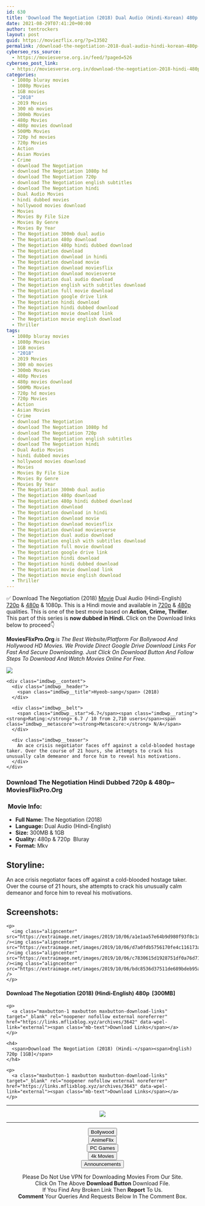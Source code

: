 ```yaml
---
id: 630
title: 'Download The Negotiation (2018) Dual Audio (Hindi-Korean) 480p [300MB] || 720p [1GB]'
date: 2021-08-29T07:41:20+00:00
author: tentrockers
layout: post
guid: https://moviezflix.org/?p=13502
permalink: /download-the-negotiation-2018-dual-audio-hindi-korean-480p-300mb-720p-1gb/
cyberseo_rss_source:
  - https://moviesverse.org.in/feed/?paged=526
cyberseo_post_link:
  - https://moviesverse.org.in/download-the-negotiation-2018-hindi-480p-720p/
categories:
  - 1080p bluray movies
  - 1080p Movies
  - 1GB movies
  - "2018"
  - 2019 Movies
  - 300 mb movies
  - 300mb Movies
  - 480p Movies
  - 480p movies download
  - 500Mb Movies
  - 720p hd movies
  - 720p Movies
  - Action
  - Asian Movies
  - Crime
  - download The Negotiation
  - download The Negotiation 1080p hd
  - download The Negotiation 720p
  - download The Negotiation english subtitles
  - download The Negotiation hindi
  - Dual Audio Movies
  - hindi dubbed movies
  - hollywood movies download
  - Movies
  - Movies By File Size
  - Movies By Genre
  - Movies By Year
  - The Negotiation 300mb dual audio
  - The Negotiation 480p download
  - The Negotiation 480p hindi dubbed download
  - The Negotiation download
  - The Negotiation download in hindi
  - The Negotiation download movie
  - The Negotiation download moviesflix
  - The Negotiation download moviesverse
  - The Negotiation dual audio download
  - The Negotiation english with subtitles download
  - The Negotiation full movie download
  - The Negotiation google drive link
  - The Negotiation hindi download
  - The Negotiation hindi dubbed download
  - The Negotiation movie download link
  - The Negotiation movie english download
  - Thriller
tags:
  - 1080p bluray movies
  - 1080p Movies
  - 1GB movies
  - "2018"
  - 2019 Movies
  - 300 mb movies
  - 300mb Movies
  - 480p Movies
  - 480p movies download
  - 500Mb Movies
  - 720p hd movies
  - 720p Movies
  - Action
  - Asian Movies
  - Crime
  - download The Negotiation
  - download The Negotiation 1080p hd
  - download The Negotiation 720p
  - download The Negotiation english subtitles
  - download The Negotiation hindi
  - Dual Audio Movies
  - hindi dubbed movies
  - hollywood movies download
  - Movies
  - Movies By File Size
  - Movies By Genre
  - Movies By Year
  - The Negotiation 300mb dual audio
  - The Negotiation 480p download
  - The Negotiation 480p hindi dubbed download
  - The Negotiation download
  - The Negotiation download in hindi
  - The Negotiation download movie
  - The Negotiation download moviesflix
  - The Negotiation download moviesverse
  - The Negotiation dual audio download
  - The Negotiation english with subtitles download
  - The Negotiation full movie download
  - The Negotiation google drive link
  - The Negotiation hindi download
  - The Negotiation hindi dubbed download
  - The Negotiation movie download link
  - The Negotiation movie english download
  - Thriller
---
```

<div class="thecontent clearfix">
  <p>
    ✅ Download The Negotiation (2018) <a href="https://moviesverse.org.in/category/movies/" data-wpel-link="internal">Movie</a> Dual Audio (Hindi-English) <a href="https://moviesverse.org.in/720p-movies/" data-wpel-link="internal">720p</a>&nbsp;&&nbsp;<a href="https://moviesverse.org.in/480p-movies/" data-wpel-link="internal">480p</a> & 1080p. This is a Hindi movie and available in <a href="https://moviesverse.org.in/720p-movies/" data-wpel-link="internal">720p</a>&nbsp;&&nbsp;<a href="https://moviesverse.org.in/480p-movies/" data-wpel-link="internal">480p</a> qualities. This is one of the best movie based on <strong>Action,&nbsp;Crime,&nbsp;Thriller</strong>. This part of this series is <strong>now dubbed in <span>Hindi.&nbsp;</span></strong><span>Click on the Download links below to proceed👇</span>
  </p>
  
  <p>
    <strong><span>MoviesFlixPro.Org&nbsp;</span></strong><em>is The Best Website/Platform For Bollywood And Hollywood HD Movies. We Provide Direct Google Drive Download Links For Fast And Secure Downloading. Just Click On Download Button And Follow Steps To&nbsp;Download And Watch Movies Online For Free.</em>
  </p>
  
  <div class="imdbwp imdbwp--movie dark">
    <div class="imdbwp__thumb">
      <a class="imdbwp__link" target="_blank" title="Hyeob-sang" href="https://www.imdb.com/title/tt6904272/" rel="nofollow external noopener noreferrer" data-wpel-link="external"><img class="imdbwp__img" src="https://m.media-amazon.com/images/M/MV5BMzg2MzZjZTgtMWEyNi00M2YxLWE5ZDktNzc4OTVjNzQyNDc1XkEyXkFqcGdeQXVyNDcyMjQ4MzU@._V1_SX300.jpg" /></a>
    </div>
    
    <div class="imdbwp__content">
      <div class="imdbwp__header">
        <span class="imdbwp__title">Hyeob-sang</span> (2018)
      </div>
      
      <div class="imdbwp__belt">
        <span class="imdbwp__star">6.7</span><span class="imdbwp__rating"><strong>Rating:</strong> 6.7 / 10 from 2,710 users</span><span class="imdbwp__metascore"><strong>Metascore:</strong> N/A</span>
      </div>
      
      <div class="imdbwp__teaser">
        An ace crisis negotiator faces off against a cold-blooded hostage taker. Over the course of 21 hours, she attempts to crack his unusually calm demeanor and force him to reveal his motivations.
      </div>
    </div>
  </div>
  
  <h3>
    <span>Download The Negotiation Hindi Dubbed 720p & 480p~ MoviesFlixPro.Org</span>
  </h3>
  
  <h3>
    <span>&nbsp;Movie Info:&nbsp;</span>
  </h3>
  
  <ul>
    <li>
      <strong>Full Name: </strong>The Negotiation (2018)
    </li>
    <li>
      <strong>Language:</strong> Dual Audio (Hindi-English)
    </li>
    <li>
      <strong>Size:</strong> 300MB & 1GB
    </li>
    <li>
      <strong>Quality:</strong> 480p & 720p&nbsp; Bluray
    </li>
    <li>
      <strong>Format:</strong>&nbsp;Mkv
    </li>
  </ul>
  
  <h2>
    <span>Storyline:</span>
  </h2>
  
  <p>
    An ace crisis negotiator faces off against a cold-blooded hostage taker. Over the course of 21 hours, she attempts to crack his unusually calm demeanor and force him to reveal his motivations.
  </p>
  
  <div class="summary_text">
    <h2>
      <span>Screenshots:</span>
    </h2>
    
    <p>
      <img class="aligncenter" src="https://extraimage.net/images/2019/10/06/a1e1aa57e64b9d980f93f8c1d0c9aae7.jpg" /><img class="aligncenter" src="https://extraimage.net/images/2019/10/06/d7a0fdb5756170fe4c116173a45baa1e.jpg" /><img class="aligncenter" src="https://extraimage.net/images/2019/10/06/c7830615d1928751df0a76d719e8402e.jpg" /><img class="aligncenter" src="https://extraimage.net/images/2019/10/06/bdc8536d37511de689bdeb95a87ec1f8.jpg" />
    </p>
  </div>
  
  <div class="inline canwrap">
    <h4>
      <span>Download The Negotiation (2018) (Hindi-English) </span><span>480p&nbsp; [300MB]</span>
    </h4>
    
    <p>
      <a class="maxbutton-1 maxbutton maxbutton-download-links" target="_blank" rel="noopener nofollow external noreferrer" href="https://links.mflixblog.xyz/archives/3642" data-wpel-link="external"><span class="mb-text">Download Links</span></a>
    </p>
    
    <h4>
      <span>Download The Negotiation (2018) (Hindi-</span><span>English) 720p [1GB]</span>
    </h4>
    
    <p>
      <a class="maxbutton-1 maxbutton maxbutton-download-links" target="_blank" rel="noopener nofollow external noreferrer" href="https://links.mflixblog.xyz/archives/3643" data-wpel-link="external"><span class="mb-text">Download Links</span></a>
    </p>
  </div>
</div>

<center>
  </p> 
  
  <hr />
  
  <p>
    <a href="http://gdrivepro.xyz/join.php" data-wpel-link="external" target="_blank" rel="nofollow external noopener noreferrer"><img src="https://i.imgur.com/FhMdWdW.png" /></a>
  </p>
  
  <hr />
  
  <p>
    <a href="https://dogemovies.xyz" target="_blank" data-wpel-link="external" rel="nofollow external noopener noreferrer"><button class="button button5">Bollywood</button></a><br /> <a href="https://animeflix.in" target="_blank" data-wpel-link="external" rel="nofollow external noopener noreferrer"><button class="button button5">AnimeFlix</button></a><br /> <a href="https://gamesflix.net/" target="_blank" data-wpel-link="external" rel="nofollow external noopener noreferrer"><button class="button button5">PC Games</button></a><br /> <a href="https://uhdmovies.in" target="_blank" data-wpel-link="external" rel="nofollow external noopener noreferrer"><button class="button button5">4k Movies</button></a><br /> <a href="https://moviesverse.org.in/announcements/" target="_blank" data-wpel-link="internal" rel="noopener"><button class="button button5">Announcements</button></a>
  </p>
  
  <div class="alert alert-danger">
    Please Do Not Use VPN for Downloading Movies From Our Site.
  </div>
  
  <div class="alert alert-success">
    Click On The Above <strong>Download Button</strong> Download File.
  </div>
  
  <div class="alert alert-warning">
    If You Find Any Broken Link Then <strong>Report</strong> To Us.
  </div>
  
  <div class="alert alert-info">
    <strong>Comment</strong> Your Queries And Requests Below In The Comment Box.
  </div>
  
  <p>
    </center>
  </p>